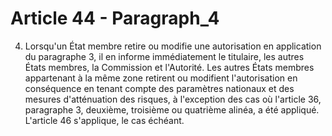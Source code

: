 # Article 44 - Paragraph_4

4. Lorsqu'un État membre retire ou modifie une autorisation en application du paragraphe 3, il en informe immédiatement le titulaire, les autres États membres, la Commission et l'Autorité. Les autres États membres appartenant à la même zone retirent ou modifient l'autorisation en conséquence en tenant compte des paramètres nationaux et des mesures d'atténuation des risques, à l'exception des cas où l'article 36, paragraphe 3, deuxième, troisième ou quatrième alinéa, a été appliqué. L'article 46 s'applique, le cas échéant.